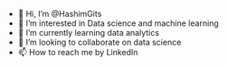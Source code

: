 - 👋 Hi, I’m @HashimGits
- 👀 I’m interested in Data science and machine learning
- 🌱 I’m currently learning data analytics 
- 💞️ I’m looking to collaborate on data science
- 📫 How to reach me by LinkedIn

<!---
HashimGits/HashimGits is a ✨ special ✨ repository because its `README.md` (this file) appears on your GitHub profile.
You can click the Preview link to take a look at your changes.
--->
